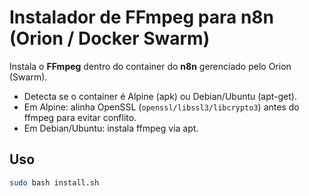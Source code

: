 # Instalador de FFmpeg para n8n (Orion / Docker Swarm)

Instala o **FFmpeg** dentro do container do **n8n** gerenciado pelo Orion (Swarm).

- Detecta se o container é Alpine (apk) ou Debian/Ubuntu (apt-get).
- Em Alpine: alinha OpenSSL (`openssl/libssl3/libcrypto3`) antes do ffmpeg para evitar conflito.
- Em Debian/Ubuntu: instala ffmpeg via apt.

## Uso

```bash
sudo bash install.sh
